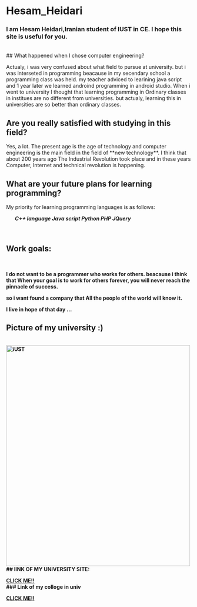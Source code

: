 # Hesam_Heidari
### I am Hesam Heidari,Iranian student of IUST in CE. I hope this site is useful for you.
<br>
## What happened when I chose computer engineering? 
<br>
<p> 
Actualy, i was very confused about what field to pursue at university. but i was interseted in programming beacause in my secendary school a programming class was held. my teacher adviced to learining java script and 1 year later we learned androind programming in android studio.
When i went to university I thought that learning programming in Ordinary classes in institues are no different from universities. but actualy, learning this in universities are so better than ordinary classes.
<br>
 
## Are you really satisfied with studying in this field? 
<p> 
Yes, a lot. The present age is the age of technology and computer engineering is the main field in the field of **new technology**. 
I think that about 200 years ago The Industrial Revolution took place and in these years Computer, Internet and technical revolution is happening. 
 

## What are your future plans for learning programming? 
<p>
 My priority for learning programming languages is as follows: 
 <br>
 
 <p> 

 <ol>
<strong><em>C++ language</em>
<strong><em>Java script</em>
<strong><em>Python</em>
<strong><em>PHP</em>
<strong><em>JQuery</em>
</ol>
 
 <br>
 
 
## Work goals:
<br>
<p> 
I do not want to be a programmer who works<b> for others</b>. beacause i think that When your goal is to work for others forever, you will never reach the pinnacle of success. <br>

so i want found a company that All the people of the world will know it. <br>

I live in hope of that day ... 
<br>
  
 ## Picture of my university :)
 <br>
<img src="https://www.google.com/urlsa=i&url=http%3A%2F%2Fwww.iust.ac.ir%2Ffind112.14457.36997.fa.html&psig=AOvVaw1VW8s22COAoeNBknHqHp5c&ust=1612817968253000&source=images&cd=vfe&ved=0CAIQjRxqFwoTCMD7rqPV2O4CFQAAAAAdAAAAABAJ" alt="iUST" width="500" height="600">

<br>
 ## lINK OF MY UNIVERSITY SITE:
 <br>
 <P>
 <a href="http://iust.ac.ir/">CLICK ME!!</a>
 
 <br>
 ### Link of my colloge in univ
<br> 
 
 <P>
 <a href="http://ce.iust.ac.ir/">CLICK ME!!</a>


